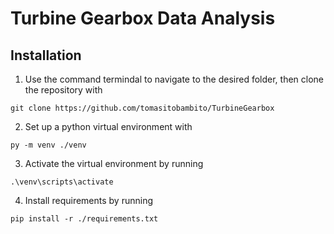 # Turbine Gearbox Data Analysis

## Installation
1. Use the command termindal to navigate to the desired folder, then clone the repository with 
```
git clone https://github.com/tomasitobambito/TurbineGearbox
```
2. Set up a python virtual environment with
```
py -m venv ./venv
```
3. Activate the virtual environment by running
```
.\venv\scripts\activate
```
4. Install requirements by running
```
pip install -r ./requirements.txt